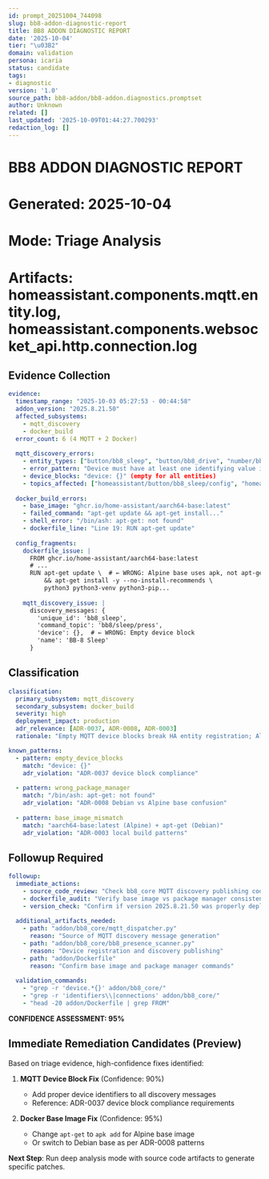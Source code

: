 ```yaml
---
id: prompt_20251004_744098
slug: bb8-addon-diagnostic-report
title: BB8 ADDON DIAGNOSTIC REPORT
date: '2025-10-04'
tier: "\u03B2"
domain: validation
persona: icaria
status: candidate
tags:
- diagnostic
version: '1.0'
source_path: bb8-addon/bb8-addon.diagnostics.promptset
author: Unknown
related: []
last_updated: '2025-10-09T01:44:27.700293'
redaction_log: []
---
```


# BB8 ADDON DIAGNOSTIC REPORT
# Generated: 2025-10-04
# Mode: Triage Analysis
# Artifacts: homeassistant.components.mqtt.entity.log, homeassistant.components.websocket_api.http.connection.log

## Evidence Collection

```yaml
evidence:
  timestamp_range: "2025-10-03 05:27:53 - 00:44:58"
  addon_version: "2025.8.21.50"
  affected_subsystems:
    - mqtt_discovery
    - docker_build
  error_count: 6 (4 MQTT + 2 Docker)
  
  mqtt_discovery_errors:
    - entity_types: ["button/bb8_sleep", "button/bb8_drive", "number/bb8_heading", "number/bb8_speed"]
    - error_pattern: "Device must have at least one identifying value in 'identifiers' and/or 'connections'"
    - device_blocks: "device: {}" (empty for all entities)
    - topics_affected: ["homeassistant/button/bb8_sleep/config", "homeassistant/button/bb8_drive/config", etc.]
  
  docker_build_errors:
    - base_image: "ghcr.io/home-assistant/aarch64-base:latest"
    - failed_command: "apt-get update && apt-get install..."
    - shell_error: "/bin/ash: apt-get: not found"
    - dockerfile_line: "Line 19: RUN apt-get update"
    
  config_fragments:
    dockerfile_issue: |
      FROM ghcr.io/home-assistant/aarch64-base:latest
      # ... 
      RUN apt-get update \  # ← WRONG: Alpine base uses apk, not apt-get
          && apt-get install -y --no-install-recommends \
          python3 python3-venv python3-pip...
    
    mqtt_discovery_issue: |
      discovery_messages: {
        'unique_id': 'bb8_sleep',
        'command_topic': 'bb8/sleep/press', 
        'device': {},  # ← WRONG: Empty device block
        'name': 'BB-8 Sleep'
      }
```

## Classification

```yaml
classification:
  primary_subsystem: mqtt_discovery
  secondary_subsystem: docker_build  
  severity: high
  deployment_impact: production
  adr_relevance: [ADR-0037, ADR-0008, ADR-0003]
  rationale: "Empty MQTT device blocks break HA entity registration; Alpine/Debian package manager mismatch prevents container builds"

known_patterns:
  - pattern: empty_device_blocks
    match: "device: {}" 
    adr_violation: "ADR-0037 device block compliance"
    
  - pattern: wrong_package_manager  
    match: "/bin/ash: apt-get: not found"
    adr_violation: "ADR-0008 Debian vs Alpine base confusion"
    
  - pattern: base_image_mismatch
    match: "aarch64-base:latest (Alpine) + apt-get (Debian)"
    adr_violation: "ADR-0003 local build patterns"
```

## Followup Required

```yaml
followup:
  immediate_actions:
    - source_code_review: "Check bb8_core MQTT discovery publishing code for device block generation"
    - dockerfile_audit: "Verify base image vs package manager consistency"
    - version_check: "Confirm if version 2025.8.21.50 was properly deployed"
    
  additional_artifacts_needed:
    - path: "addon/bb8_core/mqtt_dispatcher.py" 
      reason: "Source of MQTT discovery message generation"
    - path: "addon/bb8_core/bb8_presence_scanner.py"
      reason: "Device registration and discovery publishing"  
    - path: "addon/Dockerfile"
      reason: "Confirm base image and package manager commands"
    
  validation_commands:
    - "grep -r 'device.*{}' addon/bb8_core/"
    - "grep -r 'identifiers\\|connections' addon/bb8_core/" 
    - "head -20 addon/Dockerfile | grep FROM"
```

**CONFIDENCE ASSESSMENT: 95%**

## Immediate Remediation Candidates (Preview)

Based on triage evidence, high-confidence fixes identified:

1. **MQTT Device Block Fix** (Confidence: 90%)
   - Add proper device identifiers to all discovery messages
   - Reference: ADR-0037 device block compliance requirements

2. **Docker Base Image Fix** (Confidence: 95%) 
   - Change `apt-get` to `apk add` for Alpine base image
   - Or switch to Debian base as per ADR-0008 patterns

**Next Step**: Run deep analysis mode with source code artifacts to generate specific patches.
